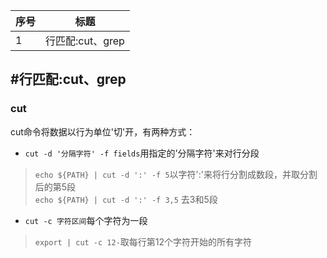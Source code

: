 序号|标题
--|--
1|行匹配:cut、grep

## #行匹配:cut、grep
### cut
cut命令将数据以行为单位'切'开，有两种方式：
* `cut -d '分隔字符' -f fields`用指定的'分隔字符'来对行分段
>`echo ${PATH} | cut -d ':' -f 5`以字符':'来将行分割成数段，并取分割后的第5段  
>`echo ${PATH} | cut -d ':' -f 3,5` 去3和5段
* `cut -c 字符区间`每个字符为一段
>`export | cut -c 12-`取每行第12个字符开始的所有字符
